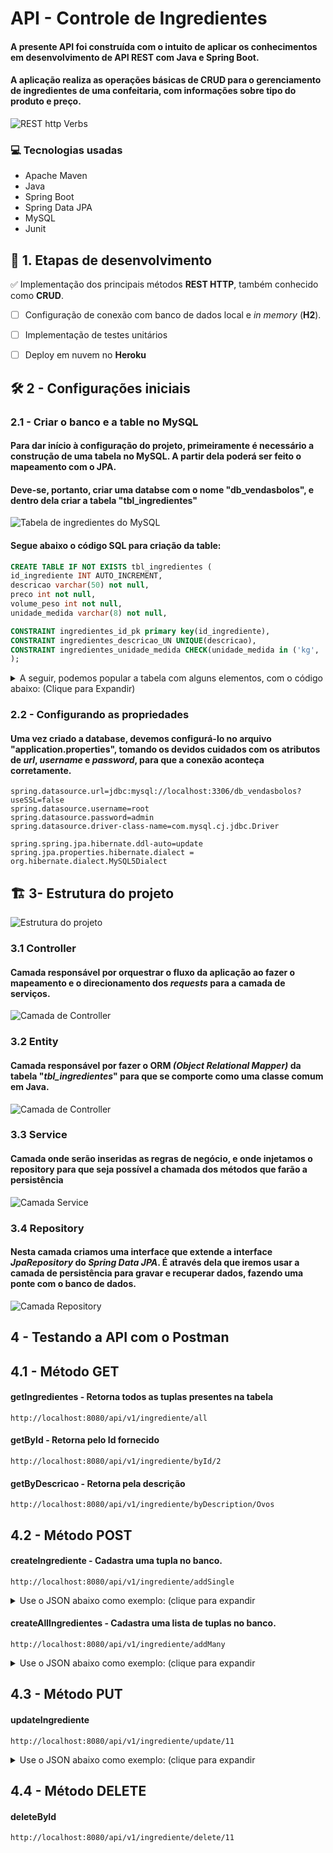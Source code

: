 # **API - Controle de Ingredientes**

#### A presente API foi construída com o intuito de aplicar os conhecimentos em desenvolvimento de **API REST** com **Java** e **Spring Boot**.

#### A aplicação realiza as operações básicas de CRUD para o gerenciamento de ingredientes de uma confeitaria, com informações sobre tipo do produto e preço.
![REST http Verbs](https://www.codeproject.com/KB/webservices/826383/table.png)


### :computer: **Tecnologias usadas**

- Apache Maven
- Java
- Spring Boot
- Spring Data JPA
- MySQL
- Junit
## :open_book: **1. Etapas de desenvolvimento**
:white_check_mark: Implementação dos principais métodos **REST HTTP**, também conhecido como **CRUD**.
- [ ] Configuração de conexão com banco de dados local e *in memory* (**H2**).
- [ ] Implementação de testes unitários
- [ ] Deploy em nuvem no **Heroku**


## :hammer_and_wrench: **2 - Configurações iniciais**

### **2.1 - Criar o banco e a table no MySQL**

#### Para dar início à configuração do projeto, primeiramente é necessário a **construção de uma tabela no MySQL**. A partir dela poderá ser feito o mapeamento com o JPA.
#### Deve-se, portanto, criar uma databse com o nome "**db_vendasbolos**", e dentro dela criar a tabela "**tbl_ingredientes**"
![Tabela de ingredientes do MySQL](https://github.com/Vandeilsonln/IngredientesAPI/blob/master/_images/tbl_ingredientes.png?raw=true)


#### Segue abaixo o código SQL para criação da table:

```sql
CREATE TABLE IF NOT EXISTS tbl_ingredientes (
id_ingrediente INT AUTO_INCREMENT,
descricao varchar(50) not null,
preco int not null,
volume_peso int not null,
unidade_medida varchar(8) not null,

CONSTRAINT ingredientes_id_pk primary key(id_ingrediente),
CONSTRAINT ingredientes_descricao_UN UNIQUE(descricao),
CONSTRAINT ingredientes_unidade_medida CHECK(unidade_medida in ('kg', 'g', 'ml', 'l'))
);
```


<details>

 <summary>A seguir, podemos popular a tabela com alguns elementos, com o código abaixo: (Clique para Expandir)</summary>

```sql
INSERT INTO tbl_ingredientes (descricao, preco, volume_peso, unidade_medida) VALUES('Leite condensado', 4.5, 395, 'g');
INSERT INTO tbl_ingredientes (descricao, preco, volume_peso, unidade_medida) VALUES('Creme de Leite', 2.7, 200, 'g');
INSERT INTO tbl_ingredientes (descricao, preco, volume_peso, unidade_medida) VALUES('Leite', 3.2, 1, 'l');
INSERT INTO tbl_ingredientes (descricao, preco, volume_peso, unidade_medida) VALUES('Manteiga', 5, 500, 'g');
INSERT INTO tbl_ingredientes (descricao, preco, volume_peso, unidade_medida) VALUES('Farinha de trigo', 4.6, 1, 'kg');
INSERT INTO tbl_ingredientes (descricao, preco, volume_peso, unidade_medida) VALUES('Cacau em pó', 20, 200, 'g');
INSERT INTO tbl_ingredientes (descricao, preco, volume_peso, unidade_medida) VALUES('Ovos', 0.4, 50, 'g');
INSERT INTO tbl_ingredientes (descricao, preco, volume_peso, unidade_medida) VALUES('Chantily', 11, 1, 'l');
```
</details>

### **2.2 - Configurando as propriedades**
#### Uma vez criado a database, devemos configurá-lo no arquivo "**application.properties**", tomando os devidos cuidados com os atributos de ***url*, *username* e *password***, para que a conexão aconteça corretamente.

```properties
spring.datasource.url=jdbc:mysql://localhost:3306/db_vendasbolos?useSSL=false
spring.datasource.username=root
spring.datasource.password=admin
spring.datasource.driver-class-name=com.mysql.cj.jdbc.Driver

spring.spring.jpa.hibernate.ddl-auto=update
spring.jpa.properties.hibernate.dialect = org.hibernate.dialect.MySQL5Dialect
```

## :building_construction: **3- Estrutura do projeto**

![Estrutura do projeto](https://github.com/Vandeilsonln/IngredientesAPI/blob/master/_images/estrutura.png?raw=true)

### **3.1 Controller**

#### Camada responsável por orquestrar o fluxo da aplicação ao fazer o mapeamento e o direcionamento dos *requests* para a camada de serviços.

![Camada de Controller](https://github.com/Vandeilsonln/IngredientesAPI/blob/master/_images/Controller.png?raw=true)

### **3.2 Entity**

#### Camada responsável por fazer o **ORM** *(Object Relational Mapper)* da tabela "*tbl_ingredientes*" para que se comporte como uma classe comum em Java.

![Camada de Controller](https://github.com/Vandeilsonln/IngredientesAPI/blob/master/_images/Entity.png?raw=true)

### **3.3 Service**

#### Camada onde serão inseridas as regras de negócio, e onde injetamos o repository para que seja possível a chamada dos métodos que farão a persistência

![Camada Service](https://github.com/Vandeilsonln/IngredientesAPI/blob/master/_images/Service2.png?raw=true)

### **3.4 Repository**

#### Nesta camada criamos uma interface que extende a interface *JpaRepository* do *Spring Data JPA*. É através dela que iremos usar a camada de persistência para gravar e recuperar dados, fazendo uma ponte com o banco de dados.

![Camada Repository](https://github.com/Vandeilsonln/IngredientesAPI/blob/master/_images/Repository.png?raw=true)

## **4 - Testando a API com o Postman**

## **4.1 - Método GET** 
#### **getIngredientes** - Retorna todos as tuplas presentes na tabela
```http
http://localhost:8080/api/v1/ingrediente/all
```
#### **getById** - Retorna pelo Id fornecido
```http
http://localhost:8080/api/v1/ingrediente/byId/2
```

#### **getByDescricao** - Retorna pela descrição
```http
http://localhost:8080/api/v1/ingrediente/byDescription/Ovos
```

## **4.2 - Método POST**
#### **createIngrediente** - Cadastra uma tupla no banco.
```http
http://localhost:8080/api/v1/ingrediente/addSingle
```

<details>

<summary>Use o JSON abaixo como exemplo: (clique para expandir</summary>

```json
{   
    "descricao": "Teste POST ingrediente",
    "preco": 24.5,
    "volumePeso": 1,
    "type": "kg"
}
```
</details>

#### **createAllIngredientes** - Cadastra uma lista de tuplas no banco.
```http
http://localhost:8080/api/v1/ingrediente/addMany
```

<details>

<summary>Use o JSON abaixo como exemplo: (clique para expandir</summary>

```json
[
{   
    "descricao": "Ingrediente 1 da lista",
    "preco": 14.5,
    "volumePeso": 400,
    "type": "ml"
},
{
    "descricao": "Ingrediente 2 da lista",
    "preco": 5,
    "volumePeso": 2,
    "type": "l"
}
]
```
</details>

## **4.3 - Método PUT**
#### **updateIngrediente**
```
http://localhost:8080/api/v1/ingrediente/update/11
```

<details>

<summary>Use o JSON abaixo como exemplo: (clique para expandir</summary>

```json
{   
    "descricao": "Chocolate nobre meio amargo",
    "preco": 40,
    "volumePeso": 1,
    "type": "kg"
}
```
</details>

## **4.4 - Método DELETE**
#### **deleteById**
```
http://localhost:8080/api/v1/ingrediente/delete/11
```